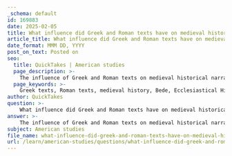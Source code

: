 ```yaml
---
_schema: default
id: 169883
date: 2025-02-05
title: What influence did Greek and Roman texts have on medieval historical narratives, such as Bede's Histories?
article_title: What influence did Greek and Roman texts have on medieval historical narratives, such as Bede's Histories?
date_format: MMM DD, YYYY
post_on_text: Posted on
seo:
  title: QuickTakes | American studies
  page_description: >-
    The influence of Greek and Roman texts on medieval historical narratives, exemplified by Bede's writings, involves ethnographic insights, the shaping of cultural memory, and a critical engagement with ancient sources to construct rich historical tapestries.
  page_keywords: >-
    Greek texts, Roman texts, medieval history, Bede, Ecclesiastical History, ethnographic descriptions, cultural memory, origin legends, barbarian tribes, historical bias, archaeological evidence, narrative construction
author: QuickTakes
question: >-
    What influence did Greek and Roman texts have on medieval historical narratives, such as Bede's Histories?
answer: >-
    The influence of Greek and Roman texts on medieval historical narratives, particularly in works like Bede's *Ecclesiastical History of the English People*, is significant and multifaceted. These ancient texts provided a framework through which medieval historians interpreted their own histories, often blending classical accounts with local traditions and narratives.\n\n1. **Ethnographic Descriptions**: Greek and Roman authors, such as Julius Caesar and Tacitus, provided ethnographic descriptions of the Celtic tribes, including the Picts and Caledonians. These accounts, while often biased and politically motivated, offered insights into the customs, social structures, and conflicts of these tribes. Medieval historians like Bede drew upon these descriptions to construct their narratives, often using them as a point of reference for understanding the origins and identities of the peoples in Britain.\n\n2. **Cultural Memory and Origin Legends**: Bede and other medieval writers utilized the classical texts to create origin legends for the Picts and other tribes. By referencing Roman accounts, they sought to establish a historical continuity that linked their contemporary society to the ancient past. This practice not only legitimized their narratives but also helped to shape the cultural identity of the Picts as distinct from other tribes.\n\n3. **Parallels with Barbarian Tribes**: Medieval historians often drew parallels between the classical descriptions of barbarian tribes and their own observations of local cultures. This comparative approach allowed them to frame their narratives within a broader context of civilization versus barbarism, a theme prevalent in both Greek and Roman literature. Such comparisons influenced how medieval audiences perceived their own history and identity.\n\n4. **Historical Bias and Interpretation**: The biases inherent in Greek and Roman texts were not lost on medieval historians. Bede, for instance, was aware of the limitations and potential inaccuracies of his sources. He often approached these texts critically, attempting to reconcile them with local traditions and archaeological evidence. This critical engagement with classical sources reflects a sophisticated understanding of historical narrative construction.\n\n5. **Integration of Archaeological Evidence**: While Bede and his contemporaries relied heavily on written sources, they also integrated archaeological findings into their narratives. This interplay between written records and material culture enriched their historical accounts and provided a more nuanced understanding of the past.\n\nIn summary, Greek and Roman texts significantly influenced medieval historical narratives by providing ethnographic insights, shaping cultural memory, and offering frameworks for understanding identity and continuity. Bede's writings exemplify this influence, as he navigated the complexities of ancient sources while crafting a narrative that resonated with his contemporary audience. The result is a rich tapestry of history that reflects both the ancient past and the medieval present.
subject: American studies
file_name: what-influence-did-greek-and-roman-texts-have-on-medieval-historical-narratives-such-as-bedes-histories.md
url: /learn/american-studies/questions/what-influence-did-greek-and-roman-texts-have-on-medieval-historical-narratives-such-as-bedes-histories
---
```


&nbsp;